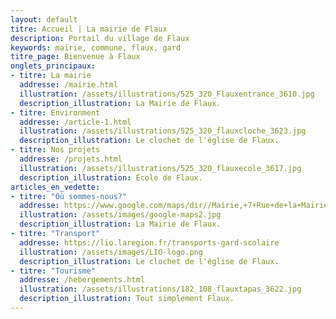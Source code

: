 ```yaml
---
layout: default
titre: Accueil | La mairie de Flaux
description: Portail du village de Flaux
keywords: mairie, commune, flaux, gard
titre_page: Bienvenue à Flaux
onglets_principaux:
- titre: La mairie 
  addresse: /mairie.html
  illustration: /assets/illustrations/525_320_Flauxentrance_3610.jpg
  description_illustration: La Mairie de Flaux.
- titre: Environment
  addresse: /article-1.html
  illustration: /assets/illustrations/525_320_flauxcloche_3623.jpg
  description_illustration: Le clochet de l'église de Flaux.
- titre: Nos projets
  addresse: /projets.html
  illustration: /assets/illustrations/525_320_flauxecole_3617.jpg
  description_illustration: École de Flaux.
articles_en_vedette:
- titre: "Où sommes-nous?"
  addresse: https://www.google.com/maps/dir//Mairie,+7+Rue+de+la+Mairie,+30700+Flaux/@44.0126437,4.4763609,13z/data=!4m8!4m7!1m0!1m5!1m1!1s0x12b5b63c3159cc4b:0x9feb3ce2c7fcb932!2m2!1d4.504586!2d44.020724modestes_frontpageactussecondaires.png
  illustration: /assets/images/google-maps2.jpg
  description_illustration: La Mairie de Flaux.
- titre: "Transport"
  addresse: https://lio.laregion.fr/transports-gard-scolaire
  illustration: /assets/images/LIO-logo.png
  description_illustration: Le clochet de l'église de Flaux.
- titre: "Tourisme"
  addresse: /hebergements.html
  illustration: /assets/illustrations/182_108_flauxtapas_3622.jpg
  description_illustration: Tout simplement Flaux.
---
```

